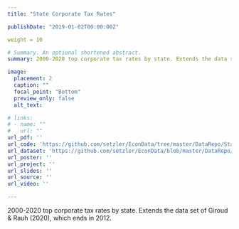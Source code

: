 ```yaml
---
title: "State Corporate Tax Rates"

publishDate: "2019-01-02T00:00:00Z"

weight = 10

# Summary. An optional shortened abstract.
summary: 2000-2020 top corporate tax rates by state. Extends the data set of Giroud & Rauh (2020), which ends in 2012.

image:
  placement: 2
  caption: ""
  focal_point: "Bottom"
  preview_only: false
  alt_text: 

# links:
# - name: ""
#   url: ""
url_pdf: ''
url_code: 'https://github.com/setzler/EconData/tree/master/DataRepo/StateCorpTax'
url_dataset: 'https://github.com/setzler/EconData/blob/master/DataRepo/StateCorpTax/StateCorpTax.csv'
url_poster: ''
url_project: ''
url_slides: ''
url_source: ''
url_video: ''

---
```


2000-2020 top corporate tax rates by state. Extends the data set of Giroud & Rauh (2020), which ends in 2012.
